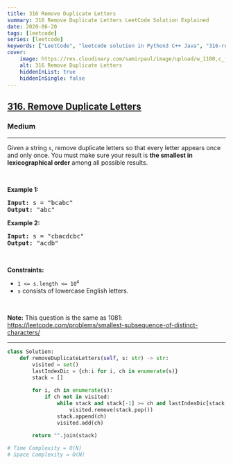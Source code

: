 ```yaml
---
title: 316 Remove Duplicate Letters
summary: 316 Remove Duplicate Letters LeetCode Solution Explained
date: 2020-06-20
tags: [leetcode]
series: [leetcode]
keywords: ["LeetCode", "leetcode solution in Python3 C++ Java", "316-remove-duplicate-letters LeetCode Solution Explained"]
cover:
    image: https://res.cloudinary.com/samirpaul/image/upload/w_1100,c_fit,co_rgb:FFFFFF,l_text:Arial_75_bold:316 Remove Duplicate Letters - Solution Explained/problem-solving.webp
    alt: 316 Remove Duplicate Letters
    hiddenInList: true
    hiddenInSingle: false
---
```



<h2><a href="https://leetcode.com/problems/remove-duplicate-letters/">316. Remove Duplicate Letters</a></h2><h3>Medium</h3><hr><div><p>Given a string <code>s</code>, remove duplicate letters so that every letter appears once and only once. You must make sure your result is <strong>the smallest in lexicographical order</strong> among all possible results.</p>

<p>&nbsp;</p>
<p><strong>Example 1:</strong></p>

<pre><strong>Input:</strong> s = "bcabc"
<strong>Output:</strong> "abc"
</pre>

<p><strong>Example 2:</strong></p>

<pre><strong>Input:</strong> s = "cbacdcbc"
<strong>Output:</strong> "acdb"
</pre>

<p>&nbsp;</p>
<p><strong>Constraints:</strong></p>

<ul>
	<li><code>1 &lt;= s.length &lt;= 10<sup>4</sup></code></li>
	<li><code>s</code> consists of lowercase English letters.</li>
</ul>

<p>&nbsp;</p>
<p><strong>Note:</strong> This question is the same as 1081: <a href="https://leetcode.com/problems/smallest-subsequence-of-distinct-characters/" target="_blank">https://leetcode.com/problems/smallest-subsequence-of-distinct-characters/</a></p>
</div>

---




```python
class Solution:
    def removeDuplicateLetters(self, s: str) -> str:
        visited = set()
        lastIndexDic = {ch:i for i, ch in enumerate(s)}
        stack = []
        
        for i, ch in enumerate(s):
            if ch not in visited:
                while stack and stack[-1] >= ch and lastIndexDic[stack[-1]] > i:
                    visited.remove(stack.pop())
                stack.append(ch)
                visited.add(ch)
        
        return "".join(stack)

# Time Complexity = O(N)
# Space Complexity = O(N)
```
